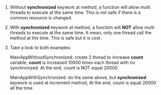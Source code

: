 

1. Without **synchronized** keywork at method, a function will allow multi threads to execute at the same time.
This is not safe if there is a common resource is changed.

2. With **synchronized** keywork at method, a function will **NOT** allow multi threads to execute at the same time.
It mean, only one thread call the method at the time. This is safe but it is cost.

3. Take a look to both examples:

    MainAppWithoutSynchronized: create 2 thread to increase **count** variable, **count** is increased 10000 times each thread 
    with no synchronized. At the end, count is NOT equal 20000 
    
    MainAppWithSynchronized: do the same above, but **synchronized** keywork is used at increment method, 
    At the end, count is equal 20000 all the time.
